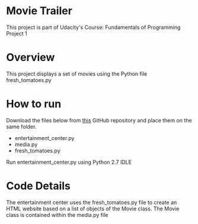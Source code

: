 # Movie Trailer
This project is part of Udacity's Course: Fundamentals of Programming Project 1

# Overview
This project displays a set of movies using the Python file fresh_tomatoes.py 

# How to run
Download the files below from [this](https://github.com/cseHdz/MovieTrailer/edit/master/README.md) GitHub repository and place them on the same folder.
- entertainment_center.py
- media.py
- fresh_tomatoes.py

Run entertainment_center.py using Python 2.7 IDLE 

# Code Details
The entertainment center uses the fresh_tomatoes.py file to create an HTML website based on a list of objects of the Movie class.
The Movie class is contained within the media.py file
